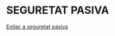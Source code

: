 # SEGURETAT PASIVA

[Enllaç a seguretat pasiva](https://gitlab.com/pautome/m6-smxpub-2324/-/tree/main/UF1-seguretat-passiva?ref_type=heads)
